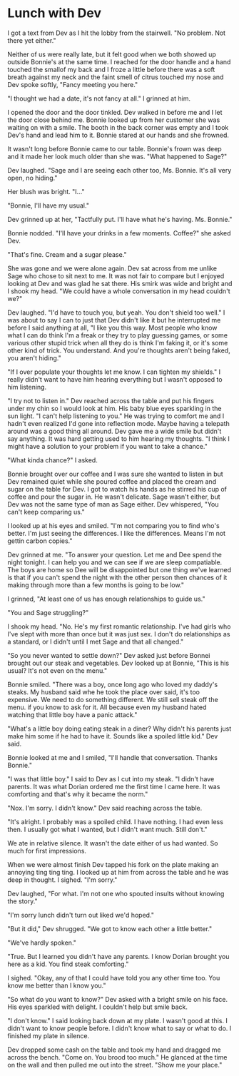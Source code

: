 # Lunch with Dev

I got a text from Dev as I hit the lobby from the stairwell.  "No problem.  Not there yet either."

Neither of us were really late, but it felt good when we both showed up outside Bonnie's at the same time.  I reached for the door handle and a hand touched the smallof my back and I froze a little before there was a soft breath against my neck and the faint smell of citrus touched my nose and Dev spoke softly, "Fancy meeting you here."

"I thought we had a date, it's not fancy at all."  I grinned at him.

I opened the door and the door tinkled.  Dev walked in before me and I let the door close behind me.  Bonnie looked up from her customer she was waiting on with a smile.   The booth in the back corner was empty and I took Dev's hand and lead him to it.  Bonnie stared at our hands and she frowned.

It wasn't long before Bonnie came to our table.  Bonnie's frown was deep and it made her look much older than she was.  "What happened to Sage?"

Dev laughed.  "Sage and I are seeing each other too, Ms. Bonnie.  It's all very open, no hiding."

Her blush was bright.  "I..."

"Bonnie, I'll have my usual."

Dev grinned up at her, "Tactfully put. I'll have what he's having.  Ms. Bonnie."

Bonnie nodded.  "I'll have your drinks in a few moments.  Coffee?" she asked Dev.

"That's fine.  Cream and a sugar please."

She was gone and we were alone again.  Dev sat across from me unlike Sage who chose to sit next to me.  It was not fair to compare but I enjoyed looking at Dev and was glad he sat there.  His smirk was wide and bright and I shook my head.  "We could have a whole conversation in my head couldn't we?"

Dev laughed.  "I'd have to touch you, but yeah.  You don't shield too well."  I was about to say I can to just that Dev didn't like it but he interrupted me before I said anything at all, "I like you this way.  Most people who know what I can do think I'm a freak or they try to play guessing games, or some various other stupid trick when all they do is think I'm faking it, or it's some other kind of trick.  You understand.  And you're thoughts aren't being faked, you aren't hiding."

"If I over populate your thoughts let me know.  I can tighten my shields."  I really didn't want to have him hearing everything but I wasn't opposed to him listening.

"I try not to listen in."  Dev reached across the table and put his fingers under my chin so I would look at him.  His baby blue eyes sparkling in the sun light.  "I can't help listening to you."  He was trying to comfort me and I hadn't even realized I'd gone into reflection mode.  Maybe having a telepath around was a good thing all around.  Dev gave me a wide smile but didn't say anything.  It was hard getting used to him hearing my thoughts.  "I think I might have a solution to your problem if you want to take a chance."

"What kinda chance?" I asked.

Bonnie brought over our coffee and I was sure she wanted to listen in but Dev remained quiet while she poured coffee and placed the cream and sugar on the table for Dev.  I got to watch his hands as he stirred his cup of coffee and pour the sugar in.  He wasn't delicate.  Sage wasn't either, but Dev was not the same type of man as Sage either.  Dev whispered, "You can't keep comparing us."

I looked up at his eyes and smiled.  "I'm not comparing you to find who's better.  I'm just seeing the differences.  I like the differences.  Means I'm not gettin carbon copies."

Dev grinned at me.  "To answer your question.  Let me and Dee spend the night tonight.  I can help you and we can see if we are sleep compatiable.  The boys are home so Dee will be disappointed but one thing we've learned is that if you can't spend the night with the other person then chances of it making through more than a few months is going to be low."

I grinned, "At least one of us has enough relationships to guide us."

"You and Sage struggling?"

I shook my head.  "No.  He's my first romantic relationship.  I've had girls who I've slept with more than once but it was just sex.  I don't do relationships as a standard, or I didn't until I met Sage and that all changed."

"So you never wanted to settle down?"  Dev asked just before Bonnei brought out our steak and vegetables.  Dev looked up at Bonnie, "This is his usual?  It's not even on the menu."

Bonnie smiled.  "There was a boy, once long ago who loved my daddy's steaks.  My husband said whe he took the place over said, it's too expensive.  We need to do something different.  We still sell steak off the menu.  if you know to ask for it.  All because even my husband hated watching that little boy have a panic attack."

"What's a little boy doing eating steak in a diner?  Why didn't his parents just make him some if he had to have it.  Sounds like a spoiled little kid."  Dev said.

Bonnie looked at me and I smiled, "I'll handle that conversation.  Thanks Bonnie."

"I was that little boy."  I said to Dev as I cut into my steak.  "I didn't have parents.  It was what Dorian ordered me the first time I came here.  It was comforting and that's why it became the norm."


"Nox.  I'm sorry. I didn't know."  Dev said reaching across the table.

"It's alright.  I probably was a spoiled child.  I have nothing.  I had even less then.  I usually got what I wanted, but I didn't want much. Still don't."

We ate in relative silence.  It wasn't the date either of us had wanted.  So much for first impressions.

When we were almost finish Dev tapped his fork on the plate making an annoying ting ting ting.  I looked up at him from across the table and he was deep in thought.  I sighed.  "I'm sorry."

Dev laughed, "For what.  I'm not one who spouted insults without knowing the story."

"I'm sorry lunch didn't turn out liked we'd hoped."

"But it did," Dev shrugged.  "We got to know each other a little better."

"We've hardly spoken."

"True.  But I learned you didn't have any parents.  I know Dorian brought you here as a kid.  You find steak comforting."

I sighed.  "Okay, any of that I could have told you any other time too.  You know me better than I know you."

"So what do you want to know?"  Dev asked with a bright smile on his face.  His eyes sparkled with delight.  I couldn't help but smile back.

"I don't know."  I said looking back down at my plate.  I wasn't good at this.  I didn't want to know people before.  I didn't know what to say or what to do.  I finished my plate in silence.

Dev dropped some cash on the table and took my hand and dragged me across the bench.  "Come on.  You brood too much."  He glanced at the time on the wall and then pulled me out into the street.  "Show me your place."